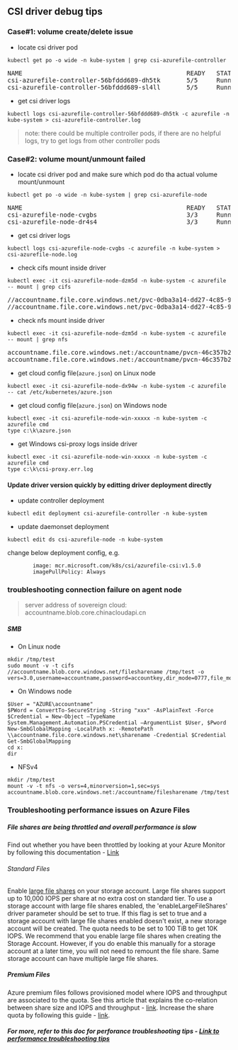 ## CSI driver debug tips
### Case#1: volume create/delete issue
 - locate csi driver pod
```console
kubectl get po -o wide -n kube-system | grep csi-azurefile-controller
```
<pre>
NAME                                            READY   STATUS    RESTARTS   AGE     IP             NODE
csi-azurefile-controller-56bfddd689-dh5tk       5/5     Running   0          35s     10.240.0.19    k8s-agentpool-22533604-0
csi-azurefile-controller-56bfddd689-sl4ll       5/5     Running   0          35s     10.240.0.23    k8s-agentpool-22533604-1
</pre>

 - get csi driver logs
```console
kubectl logs csi-azurefile-controller-56bfddd689-dh5tk -c azurefile -n kube-system > csi-azurefile-controller.log
```
> note: there could be multiple controller pods, if there are no helpful logs, try to get logs from other controller pods

### Case#2: volume mount/unmount failed
 - locate csi driver pod and make sure which pod do tha actual volume mount/unmount
```console
kubectl get po -o wide -n kube-system | grep csi-azurefile-node
```
<pre>
NAME                                            READY   STATUS    RESTARTS   AGE     IP             NODE
csi-azurefile-node-cvgbs                        3/3     Running   0          7m4s    10.240.0.35    k8s-agentpool-22533604-1
csi-azurefile-node-dr4s4                        3/3     Running   0          7m4s    10.240.0.4     k8s-agentpool-22533604-0
</pre>

 - get csi driver logs
```console
kubectl logs csi-azurefile-node-cvgbs -c azurefile -n kube-system > csi-azurefile-node.log
```

 - check cifs mount inside driver
```console
kubectl exec -it csi-azurefile-node-dzm5d -n kube-system -c azurefile -- mount | grep cifs
```
<pre>
//accountname.file.core.windows.net/pvc-0dba3a14-dd27-4c85-9caf-7db566db621f on /var/lib/kubelet/plugins/kubernetes.io/csi/pv/pvc-0dba3a14-dd27-4c85-9caf-7db566db621f/globalmount type cifs (rw,relatime,vers=3.1.1,cache=strict,username=accountname,uid=0,forceuid,gid=0,forcegid,addr=20.150.50.136,file_mode=0777,dir_mode=0777,soft,persistenthandles,nounix,serverino,mapposix,mfsymlinks,rsize=1048576,wsize=1048576,bsize=1048576,echo_interval=60,actimeo=30)
//accountname.file.core.windows.net/pvc-0dba3a14-dd27-4c85-9caf-7db566db621f on /var/lib/kubelet/pods/7c7c539b-0a97-472f-bce1-27d7ab7bf3b6/volumes/kubernetes.io~csi/pvc-0dba3a14-dd27-4c85-9caf-7db566db621f/mount type cifs (rw,relatime,vers=3.1.1,cache=strict,username=accountname,uid=0,forceuid,gid=0,forcegid,addr=20.150.50.136,file_mode=0777,dir_mode=0777,soft,persistenthandles,nounix,serverino,mapposix,mfsymlinks,rsize=1048576,wsize=1048576,bsize=1048576,echo_interval=60,actimeo=30)
</pre>

 - check nfs mount inside driver
```console
kubectl exec -it csi-azurefile-node-dzm5d -n kube-system -c azurefile -- mount | grep nfs
```
<pre>
accountname.file.core.windows.net:/accountname/pvcn-46c357b2-333b-4c42-8a7f-2133023d6c48 on /var/lib/kubelet/plugins/kubernetes.io/csi/pv/pvc-46c357b2-333b-4c42-8a7f-2133023d6c48/globalmount type nfs4 (rw,relatime,vers=4.1,rsize=1048576,wsize=1048576,namlen=255,hard,proto=tcp,timeo=600,retrans=2,sec=sys,clientaddr=10.244.0.6,local_lock=none,addr=20.150.29.168)
accountname.file.core.windows.net:/accountname/pvcn-46c357b2-333b-4c42-8a7f-2133023d6c48 on /var/lib/kubelet/pods/7994e352-a4ee-4750-8cb4-db4fcf48543e/volumes/kubernetes.io~csi/pvc-46c357b2-333b-4c42-8a7f-2133023d6c48/mount type nfs4 (rw,relatime,vers=4.1,rsize=1048576,wsize=1048576,namlen=255,hard,proto=tcp,timeo=600,retrans=2,sec=sys,clientaddr=10.244.0.6,local_lock=none,addr=20.150.29.168)
</pre>

 - get cloud config file(`azure.json`) on Linux node
```console
kubectl exec -it csi-azurefile-node-dx94w -n kube-system -c azurefile -- cat /etc/kubernetes/azure.json
```

 - get cloud config file(`azure.json`) on Windows node
```console
kubectl exec -it csi-azurefile-node-win-xxxxx -n kube-system -c azurefile cmd
type c:\k\azure.json
```

 - get Windows csi-proxy logs inside driver
```console
kubectl exec -it csi-azurefile-node-win-xxxxx -n kube-system -c azurefile cmd
type c:\k\csi-proxy.err.log
```

#### Update driver version quickly by editting driver deployment directly
 - update controller deployment
```console
kubectl edit deployment csi-azurefile-controller -n kube-system
```
 - update daemonset deployment
```console
kubectl edit ds csi-azurefile-node -n kube-system
```
change below deployment config, e.g.
```console
        image: mcr.microsoft.com/k8s/csi/azurefile-csi:v1.5.0
        imagePullPolicy: Always
```

### troubleshooting connection failure on agent node
> server address of sovereign cloud: accountname.blob.core.chinacloudapi.cn
##### SMB
 - On Linux node
```console
mkdir /tmp/test
sudo mount -v -t cifs //accountname.blob.core.windows.net/filesharename /tmp/test -o vers=3.0,username=accountname,password=accountkey,dir_mode=0777,file_mode=0777,cache=strict,actimeo=30
```

 - On Windows node
```console
$User = "AZURE\accountname"
$PWord = ConvertTo-SecureString -String "xxx" -AsPlainText -Force
$Credential = New-Object –TypeName System.Management.Automation.PSCredential –ArgumentList $User, $Pword
New-SmbGlobalMapping -LocalPath x: -RemotePath \\accountname.file.core.windows.net\sharename -Credential $Credential
Get-SmbGlobalMapping
cd x:
dir
```

 - NFSv4
 
```console
mkdir /tmp/test
mount -v -t nfs -o vers=4,minorversion=1,sec=sys accountname.blob.core.windows.net:/accountname/filesharename /tmp/test
```

### Troubleshooting performance issues on Azure Files

##### File shares are being throttled and overall performance is slow 
Find out whether you have been throttled by looking at your Azure Monitor by following this documentation - [Link](https://docs.microsoft.com/en-us/azure/storage/files/storage-troubleshooting-files-performance#cause-1-share-was-throttled)

###### Standard Files

Enable [large file shares](https://docs.microsoft.com/azure/storage/files/storage-files-how-to-create-large-file-share?tabs=azure-portal) on your storage account. Large file shares support up to 10,000 IOPS per share at no extra cost on standard tier. To use a storage account with large file shares enabled, the 'enableLargeFileShares' driver parameter should be set to true. If this flag is set to true and a storage account with large file shares enabled doesn't exist, a new storage account will be created. The quota needs to be set to 100 TiB to get 10K IOPS. We recommend that you enable large file shares when creating the Storage Account. However, if you do enable this manually for a storage account at a later time, you will not need to remount the file share. Same storage account can have multiple large file shares.

##### Premium Files
Azure premium files follows provisioned model where IOPS and throughput are associated to the quota. See this article that explains the co-relation between share size and IOPS and throughput - [link](https://docs.microsoft.com/azure/storage/files/understanding-billing#provisioned-model). Increase the share quota by following this guide - [link](https://github.com/kubernetes-sigs/azurefile-csi-driver/tree/master/deploy/example/resize).

##### For more, refer to this doc for perforance troubleshooting tips - [Link to performance troubleshooting tips](https://docs.microsoft.com/en-us/azure/storage/files/storage-troubleshooting-files-performance)
